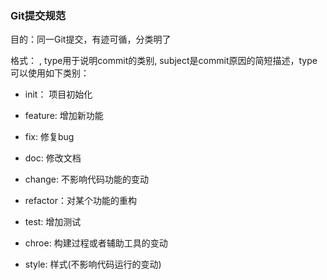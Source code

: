 ### Git提交规范

目的：同一Git提交，有迹可循，分类明了

格式：<type> <subject>, type用于说明commit的类别, subject是commit原因的简短描述，type可以使用如下类别：

- init： 项目初始化

- feature: 增加新功能

- fix: 修复bug

- doc: 修改文档

- change: 不影响代码功能的变动

- refactor：对某个功能的重构

- test: 增加测试

- chroe: 构建过程或者辅助工具的变动

- style: 样式(不影响代码运行的变动) 